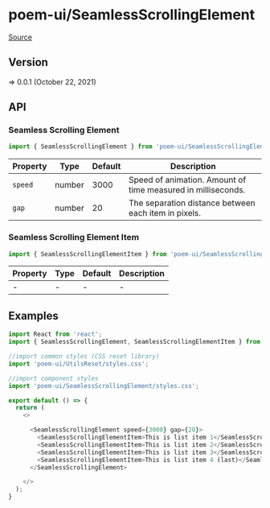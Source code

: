 # poem-ui/SeamlessScrollingElement

[Source](https://github.com/xizon/poem-ui/tree/main/src/SeamlessScrollingElement)

## Version

=> 0.0.1 (October 22, 2021)

## API

### Seamless Scrolling Element
```js
import { SeamlessScrollingElement } from 'poem-ui/SeamlessScrollingElement';
```
| Property | Type | Default | Description |
| --- | --- | --- | --- |
| `speed` | number  | 3000 | Speed of animation. Amount of time measured in milliseconds. |
| `gap` | number  | 20 | The separation distance between each item in pixels. |


### Seamless Scrolling Element Item
```js
import { SeamlessScrollingElementItem } from 'poem-ui/SeamlessScrollingElement';
```
| Property | Type | Default | Description |
| --- | --- | --- | --- |
| - | - | - | - |


## Examples

```js
import React from 'react';
import { SeamlessScrollingElement, SeamlessScrollingElementItem } from 'poem-ui/SeamlessScrollingElement';

//import common styles (CSS reset library)
import 'poem-ui/UtilsReset/styles.css'; 

//import component styles
import 'poem-ui/SeamlessScrollingElement/styles.css';

export default () => {
  return (
    <>

      <SeamlessScrollingElement speed={3000} gap={20}>
        <SeamlessScrollingElementItem>This is list item 1</SeamlessScrollingElementItem>
        <SeamlessScrollingElementItem>This is list item 2</SeamlessScrollingElementItem>
        <SeamlessScrollingElementItem>This is list item 3</SeamlessScrollingElementItem>
        <SeamlessScrollingElementItem>This is list item 4 (last)</SeamlessScrollingElementItem>
      </SeamlessScrollingElement>

    </>
  );
}

```